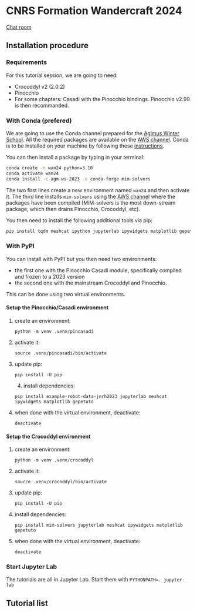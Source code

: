 # CNRS Formation Wandercraft 2024

[Chat room](https://matrix.to/#/#wan24:laas.fr)


## Installation procedure

### Requirements

For this tutorial session, we are going to need:
- Crocoddyl v2 (2.0.2)
- Pinocchio
- For some chapters: Casadi with the Pinocchio bindings. Pinocchio v2.99 is then recommanded.

### With Conda (prefered)

We are going to use the Conda channel prepared for the [Agimus Winter School](https://github.com/agimus-project/winter-school-2023).
All the required packages are available on the [AWS channel](https://anaconda.org/agm-ws-2023/repo).
Conda is to be installed on your machine by following these [instructions](https://conda.io/projects/conda/en/latest/user-guide/install/index.html).

You can then install a package by typing in your terminal:
```bash
conda create -n wan24 python=3.10
conda activate wan24
conda install -c agm-ws-2023 -c conda-forge mim-solvers
```
The two first lines create a new environment named `wan24` and then activate it.
The third line installs `mim-solvers` using the [AWS channel](https://anaconda.org/agm-ws-2023) where the packages have been compiled (MiM-solvers is the most down-stream package, which then drains Pinocchio, Crocoddyl, etc).

You then need to install the following additional tools via pip:
```bash
pip install tqdm meshcat ipython jupyterlab ipywidgets matplotlib gepetuto`
```

### With PyPI

You can install with PyPI but you then need two environments:
- the first one with the Pinocchio Casadi module, specifically compiled and frozen to a 2023 version
- the second one with the mainstream Crocoddyl and Pinocchio.

This can be done using two virtual environments.

#### Setup the Pinocchio/Casadi environment

1. create an environment:

    `python -m venv .venv/pincasadi`

2. activate it:

    `source .venv/pincasadi/bin/activate`

3. update pip:

    `pip install -U pip`

    4. install dependencies:

    `pip install example-robot-data-jnrh2023 jupyterlab meshcat ipywidgets matplotlib gepetuto`

5. when done with the virtual environment, deactivate:

   `deactivate`


#### Setup the Crocoddyl environment

1. create an environment:

    `python -m venv .venv/crocoddyl`

2. activate it:

    `source .venv/crocoddyl/bin/activate`

3. update pip:

    `pip install -U pip`

4. install dependencies:

    `pip install mim-solvers jupyterlab meshcat ipywidgets matplotlib gepetuto`

5. when done with the virtual environment, deactivate:

   `deactivate`

### Start Jupyter Lab

The tutorials are all in Jupyter Lab. Start them with `PYTHONPATH=. jupyter-lab`


## Tutorial list


